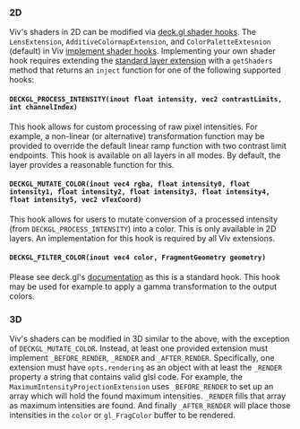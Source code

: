### 2D

Viv's shaders in 2D can be modified via [deck.gl shader hooks](https://deck.gl/docs/developer-guide/custom-layers/writing-shaders#standard-shader-hooks). The `LensExtension`, `AdditiveColormapExtension`, and `ColorPaletteExtesnion` (default) in Viv [implement shader hooks](https://github.com/hms-dbmi/viv/tree/master/src/extensions). Implementing your own shader hook requires extending the [standard layer extension](https://deck.gl/docs/api-reference/extensions/overview) with a `getShaders` method that returns an `inject` function for one of the following supported hooks:

#### `DECKGL_PROCESS_INTENSITY(inout float intensity, vec2 contrastLimits, int channelIndex)`

This hook allows for custom processing of raw pixel intensities. For example, a non-linear (or alternative) transformation function may be provided to override the default linear ramp function with two contrast limit endpoints. This hook is available on all layers in all modes. By default, the layer provides a reasonable function for this.

#### `DECKGL_MUTATE_COLOR(inout vec4 rgba, float intensity0, float intensity1, float intensity2, float intensity3, float intensity4, float intensity5, vec2 vTexCoord)`

This hook allows for users to mutate conversion of a processed intensity (from `DECKGL_PROCESS_INTENSITY`) into a color. This is only available in 2D layers. An implementation for this hook is required by all Viv extensions.

#### `DECKGL_FILTER_COLOR(inout vec4 color, FragmentGeometry geometry)`

Please see deck.gl's [documentation](https://deck.gl/docs/developer-guide/custom-layers/writing-shaders#fsdeckgl_filter_color) as this is a standard hook. This hook may be used for example to apply a gamma transformation to the output colors.

### 3D

Viv's shaders can be modified in 3D similar to the above, with the exception of `DECKGL_MUTATE_COLOR`. Instead, at least one provided extension must implement `_BEFORE_RENDER`, `_RENDER` and `_AFTER_RENDER`. Specifically, one extension must have `opts.rendering` as an object with at least the `_RENDER` property a string that contains valid glsl code. For example, the `MaximumIntensityProjectionExtension` uses `_BEFORE_RENDER` to set up an array which will hold the found maximum intensities. `_RENDER` fills that array as maximum intensities are found. And finally `_AFTER_RENDER` will place those intensities in the `color` or `gl_FragColor` buffer to be rendered.
